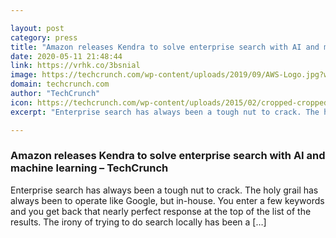 ```yaml
---

layout: post
category: press
title: "Amazon releases Kendra to solve enterprise search with AI and machine learning"
date: 2020-05-11 21:48:44
link: https://vrhk.co/3bsnial
image: https://techcrunch.com/wp-content/uploads/2019/09/AWS-Logo.jpg?w=631
domain: techcrunch.com
author: "TechCrunch"
icon: https://techcrunch.com/wp-content/uploads/2015/02/cropped-cropped-favicon-gradient.png?w=180
excerpt: "Enterprise search has always been a tough nut to crack. The holy grail has always been to operate like Google, but in-house. You enter a few keywords and you get back that nearly perfect response at the top of the list of the results. The irony of trying to do search locally has been a […]"

---
```


### Amazon releases Kendra to solve enterprise search with AI and machine learning – TechCrunch

Enterprise search has always been a tough nut to crack. The holy grail has always been to operate like Google, but in-house. You enter a few keywords and you get back that nearly perfect response at the top of the list of the results. The irony of trying to do search locally has been a […]